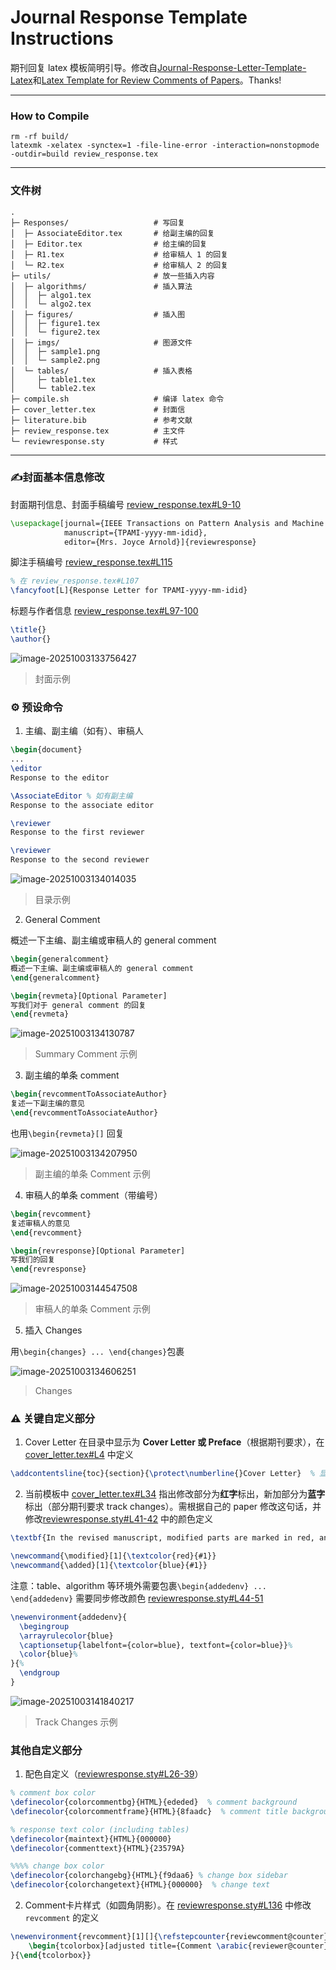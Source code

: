 # Journal Response Template Instructions

期刊回复 latex 模板简明引导。修改自[Journal-Response-Letter-Template-Latex](https://github.com/shellywhen/Journal-Response-Letter-Template-Latex)和[Latex Template for Review Comments of Papers](https://github.com/NeuroDong/Latex_for_review_comments)。Thanks!

---
### How to Compile 

```shell
rm -rf build/
latexmk -xelatex -synctex=1 -file-line-error -interaction=nonstopmode -outdir=build review_response.tex
```

---
### 文件树
```shell
.
├─ Responses/                   # 写回复
│  ├─ AssociateEditor.tex       # 给副主编的回复
│  ├─ Editor.tex                # 给主编的回复  
│  ├─ R1.tex                    # 给审稿人 1 的回复 
│  └─ R2.tex                    # 给审稿人 2 的回复 
├─ utils/                       # 放一些插入内容
│  ├─ algorithms/               # 插入算法
│  │  ├─ algo1.tex             
│  │  └─ algo2.tex              
│  ├─ figures/                  # 插入图
│  │  ├─ figure1.tex            
│  │  └─ figure2.tex      
│  ├─ imgs/                     # 图源文件
│  │  ├─ sample1.png
│  │  └─ sample2.png
│  └─ tables/                   # 插入表格
│     ├─ table1.tex
│     └─ table2.tex
├─ compile.sh                   # 编译 latex 命令
├─ cover_letter.tex             # 封面信
├─ literature.bib               # 参考文献
├─ review_response.tex          # 主文件
└─ reviewresponse.sty           # 样式
```

---

### ✍️封面基本信息修改

封面期刊信息、封面手稿编号 [review_response.tex#L9-10](./review_response.tex#L9-10)

```latex
\usepackage[journal={IEEE Transactions on Pattern Analysis and Machine Intelligence},
			manuscript={TPAMI-yyyy-mm-idid},
			editor={Mrs. Joyce Arnold}]{reviewresponse}
```

脚注手稿编号 [review_response.tex#L115](./review_response.tex#L115)

```latex
% 在 review_response.tex#L107
\fancyfoot[L]{Response Letter for TPAMI-yyyy-mm-idid} 
```

标题与作者信息  [review_response.tex#L97-100](./review_response.tex#L97-100)

```latex
\title{}
\author{}
```

![image-20251003133756427](./imgs/image-20251003133756427.png)

> 封面示例



### ⚙️ 预设命令

1. 主编、副主编（如有）、审稿人

```latex
\begin{document}
...
\editor
Response to the editor

\AssociateEditor % 如有副主编
Response to the associate editor

\reviewer
Response to the first reviewer

\reviewer
Response to the second reviewer
```

![image-20251003134014035](./imgs/image-20251003134014035.png)

> 目录示例


2. General Comment

概述一下主编、副主编或审稿人的 general comment

```latex
\begin{generalcomment}
概述一下主编、副主编或审稿人的 general comment
\end{generalcomment}
```

```latex
\begin{revmeta}[Optional Parameter]
写我们对于 general comment 的回复
\end{revmeta}
```

![image-20251003134130787](./imgs/image-20251003134130787.png)

> Summary Comment 示例

3. 副主编的单条 comment

```latex
\begin{revcommentToAssociateAuthor}
复述一下副主编的意见
\end{revcommentToAssociateAuthor}
```

也用`\begin{revmeta}[]` 回复

![image-20251003134207950](./imgs/image-20251003134207950.png)

> 副主编的单条 Comment 示例


4. 审稿人的单条 comment（带编号）

```latex
\begin{revcomment}
复述审稿人的意见
\end{revcomment}
```

```latex
\begin{revresponse}[Optional Parameter]
写我们的回复
\end{revresponse}
```

![image-20251003144547508](./imgs/image-20251003144547508.png)

> 审稿人的单条 Comment 示例


5. 插入 Changes

用```\begin{changes} ... \end{changes}```包裹

![image-20251003134606251](./imgs/image-20251003134606251.png)

> Changes



### ⚠️ 关键自定义部分

1. Cover Letter 在目录中显示为 **Cover Letter 或 Preface**（根据期刊要求），在 [cover_letter.tex#L4](cover_letter.tex#L4) 中定义

```latex
\addcontentsline{toc}{section}{\protect\numberline{}Cover Letter}  % 显示为 Cover Letter
```

2. 当前模板中 [cover_letter.tex#L34](cover_letter.tex#L34) 指出修改部分为**红字**标出，新加部分为**蓝字**标出（部分期刊要求 track changes）。需根据自己的 paper 修改这句话，并修改[reviewresponse.sty#L41-42](reviewresponse.sty#L41-42) 中的颜色定义

```latex
\textbf{In the revised manuscript, modified parts are marked in red, and newly added parts are marked in blue.}
```

```latex
\newcommand{\modified}[1]{\textcolor{red}{#1}}
\newcommand{\added}[1]{\textcolor{blue}{#1}}
```

注意：table、algorithm 等环境外需要包裹``` \begin{addedenv} ... \end{addedenv} ``` 需要同步修改颜色 [reviewresponse.sty#L44-51](reviewresponse.sty#L44-51)

```latex
\newenvironment{addedenv}{
  \begingroup
  \arrayrulecolor{blue}
  \captionsetup{labelfont={color=blue}, textfont={color=blue}}%
  \color{blue}%
}{%
  \endgroup
}
```

![image-20251003141840217](./imgs/image-20251003141840217.png)

> Track Changes 示例



### 其他自定义部分

1. 配色自定义（[reviewresponse.sty#L26-39](reviewresponse.sty#L26-39)）

```latex
% comment box color
\definecolor{colorcommentbg}{HTML}{ededed}  % comment background
\definecolor{colorcommentframe}{HTML}{8faadc}  % comment title background 

% response text color (including tables)
\definecolor{maintext}{HTML}{000000}
\definecolor{commenttext}{HTML}{23579A}

%%%% change box color
\definecolor{colorchangebg}{HTML}{f9daa6} % change box sidebar
\definecolor{colorchangetext}{HTML}{000000}  % change text
```


2. Comment卡片样式（如圆角阴影）。在 [reviewresponse.sty#L136](reviewresponse.sty#L136) 中修改 `revcomment` 的定义

```latex
\newenvironment{revcomment}[1][]{\refstepcounter{reviewcomment@counter}
	\begin{tcolorbox}[adjusted title={Comment \arabic{reviewer@counter}.\arabic{reviewcomment@counter}}, fonttitle={\bfseries}, enhanced jigsaw, colbacktitle={colorcommentframe},arc=2pt, outer arc=2pt,opacityframe=0,boxrule=0em,colback={colorcommentbg},drop shadow={opacity=0.25},#1]
}{\end{tcolorbox}}
```